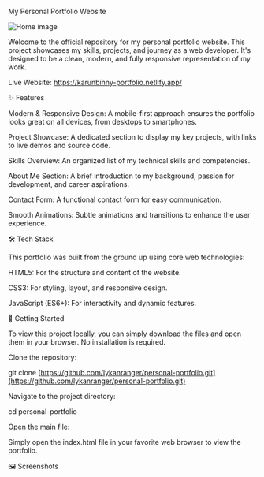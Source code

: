 My Personal Portfolio Website

![Home image](path/assets/ogmiage.png)

Welcome to the official repository for my personal portfolio website. This project showcases my skills, projects, and journey as a web developer. It's designed to be a clean, modern, and fully responsive representation of my work.

Live Website: https://karunbinny-portfolio.netlify.app/

✨ Features

Modern & Responsive Design: A mobile-first approach ensures the portfolio looks great on all devices, from desktops to smartphones.

Project Showcase: A dedicated section to display my key projects, with links to live demos and source code.

Skills Overview: An organized list of my technical skills and competencies.

About Me Section: A brief introduction to my background, passion for development, and career aspirations.

Contact Form: A functional contact form for easy communication.

Smooth Animations: Subtle animations and transitions to enhance the user experience.

🛠️ Tech Stack

This portfolio was built from the ground up using core web technologies:

HTML5: For the structure and content of the website.

CSS3: For styling, layout, and responsive design.

JavaScript (ES6+): For interactivity and dynamic features.

🚀 Getting Started

To view this project locally, you can simply download the files and open them in your browser. No installation is required.

Clone the repository:

git clone [https://github.com/lykanranger/personal-portfolio.git](https://github.com/lykanranger/personal-portfolio.git)


Navigate to the project directory:

cd personal-portfolio


Open the main file:

Simply open the index.html file in your favorite web browser to view the portfolio.

🖼️ Screenshots





